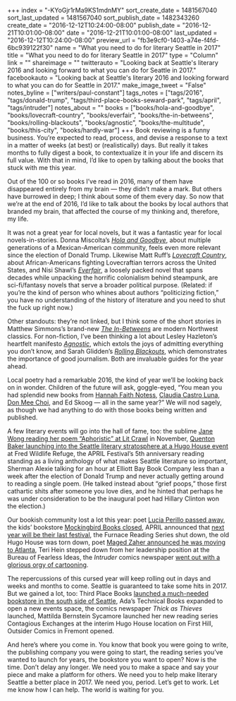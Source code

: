 +++
index = "-KYoGjr1rMa9KS1mdnMY"
sort_create_date = 1481567040
sort_last_updated = 1481567040
sort_publish_date = 1482343260
create_date = "2016-12-12T10:24:00-08:00"
publish_date = "2016-12-21T10:01:00-08:00"
date = "2016-12-21T10:01:00-08:00"
last_updated = "2016-12-12T10:24:00-08:00"
preview_url = "fb3e9cf0-1403-a74e-f4fd-6bc939122f30"
name = "What you need to do for literary Seattle in 2017"
title = "What you need to do for literary Seattle in 2017"
type = "Column"
link = ""
shareimage = ""
twitterauto = "Looking back at Seattle's literary 2016 and looking forward to what you can do for Seattle in 2017."
facebookauto = "Looking back at Seattle's literary 2016 and looking forward to what you can do for Seattle in 2017."
make_image_tweet = "False"
notes_byline = ["writers/paul-constant"]
tags_notes = ["tags/2016", "tags/donald-trump", "tags/third-place-books-seward-park", "tags/april", "tags/intruder"]
notes_about = ""
books = ["books/hola-and-goodbye", "books/lovecraft-country", "books/everfair", "books/the-in-betweens", "books/rolling-blackouts", "books/agnostic", "books/the-multitude", "books/this-city", "books/hardly-war"]
+++
Book reviewing is a funny business. You’re expected to read, process, and devise a response to a text in a matter of weeks (at best) or (realistically) days. But really it takes months to fully digest a book, to contextualize it in your life and discern its full value. With that in mind, I’d like to open by talking about the books that stuck with me this year.

 Out of the 100 or so books I’ve read in 2016, many of them have disappeared entirely from my brain — they didn’t make a mark. But others have burrowed in deep; I think about some of them every day. So now that we’re at the end of 2016, I’d like to talk about the books by local authors that branded my brain, that affected the course of my thinking and, therefore, my life.

It was not a great year for local novels, but it was a fantastic year for local novels-in-stories. Donna Miscolta’s [*Hola and Goodbye*](http://www.seattlereviewofbooks.com/reviews/i-like-to-be-in-america/), about multiple generations of a Mexican-American community, feels even more relevant since the election of Donald Trump. Likewise Matt Ruff’s [*Lovecraft Country*](http://www.seattlereviewofbooks.com/notes/2016/02/18/talking-with-matt-ruff-about-science-fictions-racist-past/), about African-Americans fighting Lovecraftian terrors across the United States, and Nisi Shawl’s [*Everfair*](http://www.seattlereviewofbooks.com/reviews/everfair-in-love-and-war/), a loosely packed novel that spans decades while unpacking the horrific colonialism behind steampunk, are sci-fi/fantasy novels that serve a broader political purpose. (Related: if you’re the kind of person who whines about authors “politicizing fiction,” you have no understanding of the history of literature and you need to shut the fuck up right now.)

Other standouts: they’re not linked, but I think some of the short stories in Matthew Simmons’s brand-new [*The In-Betweens*]( http://www.seattlereviewofbooks.com/reviews/you-are-gods-crash-test-dummy/) are modern Northwest classics. For non-fiction, I’ve been thinking a lot about Lesley Hazleton’s heartfelt manifesto [*Agnostic*](http://www.seattlereviewofbooks.com/reviews/are-you-there-whoever-its-me-lesley/), which extols the joys of admitting everything you don’t know, and Sarah Glidden’s [*Rolling Blackouts*]( http://www.seattlereviewofbooks.com/reviews/the-embedded-cartoonist/), which demonstrates the importance of good journalism. Both are invaluable guides for the year ahead. 

Local poetry had a remarkable 2016, the kind of year we’ll be looking back on in wonder. Children of the future will ask, goggle-eyed, “You mean you had splendid new books from [Hannah Faith Notess](http://www.seattlereviewofbooks.com/reviews/the-poet-next-door/), [Claudia Castro Luna](http://www.seattlereviewofbooks.com/reviews/the-poet-says-what-the-politician-cannot/), [Don Mee Choi]( http://www.seattlereviewofbooks.com/reviews/the-adverbs-of-war/), and Ed Skoog — all in the same year?” We will nod sagely, as though we had anything to do with those books being written and published.

A few literary events will go into the hall of fame, too: the sublime [Jane Wong reading her poem “Aphoristic” at Lit Crawl]( http://www.seattlereviewofbooks.com/notes/2016/10/28/what-you-missed-at-lit-crawl-while-you-were-busy-attending-lit-crawl/) in November, [Quenton Baker launching into the Seattle literary stratosphere at a Hugo House event]( http://www.seattlereviewofbooks.com/notes/2016/10/17/theft-and-art-and-chandeliers-at-hugo-houses-literary-series/) at Fred Wildlife Refuge, the APRIL Festival’s 5th anniversary reading standing as a living anthology of what makes Seattle literature so important, Sherman Alexie talking for an hour at Elliott Bay Book Company less than a week after the election of Donald Trump and never actually getting around to reading a single poem. (He talked instead about “grief poops,” those first cathartic shits after someone you love dies, and he hinted that perhaps he was under consideration to be the inaugural poet had Hillary Clinton won the election.)

Our bookish community lost a lot this year: poet [Lucia Perillo passed away]( http://www.seattlereviewofbooks.com/reviews/regarding-lucia-perillo/), the kids’ bookstore [Mockingbird Books closed]( http://www.seattlereviewofbooks.com/notes/2016/08/01/mockingbird-books-to-close-at-the-end-of-august/), APRIL announced that [next year will be their last festival]( http://www.seattlereviewofbooks.com/notes/2016/11/04/april-festival-to-shut-down-after-one-big-circus-in-2017/), the Furnace Reading Series shut down, the old Hugo House was torn down, poet [Maged Zaher announced he was moving to Atlanta]( http://www.seattlereviewofbooks.com/notes/2016/12/07/event-of-the-week-opting-out-early-release-party/), Teri Hein stepped down from her leadership position at the Bureau of Fearless Ideas, the *Intruder* comics newspaper [went out with a glorious orgy of cartooning]( http://www.seattlereviewofbooks.com/notes/2016/07/05/barging-right-on-in/). 

The repercussions of this cursed year will keep rolling out in days and weeks and months to come. Seattle is guaranteed to take some hits in 2017. But we gained a lot, too: Third Place Books [launched a much-needed bookstore in the south side of Seattle]( http://www.seattlereviewofbooks.com/notes/2016/05/18/event-of-the-week-third-place-books-seward-park-grand-opening/), Ada’s Technical Books expanded to open a new events space, the comics newspaper *Thick as Thieves* launched, Mattilda Bernstein Sycamore launched her new reading series Contagious Exchanges at the interim Hugo House location on First Hill, Outsider Comics in Fremont opened.

And here’s where you come in. You know that book you were going to write, the publishing company you were going to start, the reading series you’ve wanted to launch for years, the bookstore you want to open? Now is the time. Don’t delay any longer. We need you to make a space and say your piece and make a platform for others. We need you to help make literary Seattle a better place in 2017. We need you, period. Let’s get to work. Let me know how I can help. The world is waiting for you.
